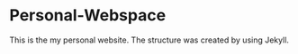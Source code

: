 Personal-Webspace
=================
This is the my personal website. The structure was created by using Jekyll. 
